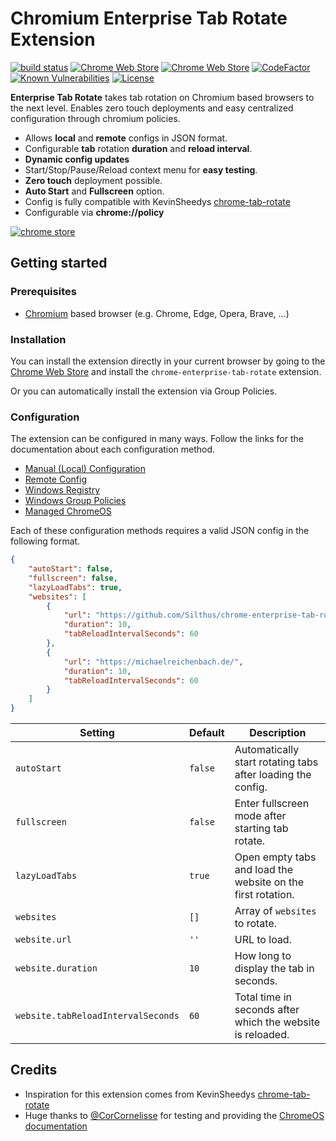 # Chromium Enterprise Tab Rotate Extension

[![build status](https://img.shields.io/github/workflow/status/silthus/chrome-enterprise-tab-rotate/Build)](https://github.com/Silthus/chrome-enterprise-tab-rotate/actions) [![Chrome Web Store](https://img.shields.io/chrome-web-store/v/phdmnkgnjkbnpmeaodonildfklccgimp)](https://chrome.google.com/webstore/detail/enterprise-tab-rotate/phdmnkgnjkbnpmeaodonildfklccgimp) [![Chrome Web Store](https://img.shields.io/chrome-web-store/users/phdmnkgnjkbnpmeaodonildfklccgimp)](https://chrome.google.com/webstore/detail/enterprise-tab-rotate/phdmnkgnjkbnpmeaodonildfklccgimp) [![CodeFactor](https://www.codefactor.io/repository/github/silthus/chrome-enterprise-tab-rotate/badge)](https://www.codefactor.io/repository/github/silthus/chrome-enterprise-tab-rotate) [![Known Vulnerabilities](https://snyk.io/test/github/Silthus/chrome-enterprise-tab-rotate/badge.svg?targetFile=package.json)](https://snyk.io/test/github/Silthus/chrome-enterprise-tab-rotate?targetFile=package.json) [![License](https://img.shields.io/github/license/silthus/chrome-enterprise-tab-rotate)](https://github.com/Silthus/chrome-enterprise-tab-rotate/blob/master/LICENSE)

**Enterprise Tab Rotate** takes tab rotation on Chromium based browsers to the next level. Enables zero touch deployments and easy centralized configuration through chromium policies.

* Allows **local** and **remote** configs in JSON format.
* Configurable **tab** rotation **duration** and **reload interval**.
* **Dynamic config updates**
* Start/Stop/Pause/Reload context menu for **easy testing**.
* **Zero touch** deployment possible.
* **Auto Start** and **Fullscreen** option.
* Config is fully compatible with KevinSheedys [chrome-tab-rotate](https://github.com/KevinSheedy/chrome-tab-rotate)
* Configurable via **chrome://policy**

[![chrome store](assets/ChromeWebStore_BadgeWBorder_v2_206x58.png)](https://chrome.google.com/webstore/detail/enterprise-tab-rotate/phdmnkgnjkbnpmeaodonildfklccgimp)

## Getting started

### Prerequisites

* [Chromium](https://www.chromium.org/) based browser (e.g. Chrome, Edge, Opera, Brave, ...)

### Installation

You can install the extension directly in your current browser by going to the [Chrome Web Store](https://chrome.google.com/webstore/detail/enterprise-tab-rotate/phdmnkgnjkbnpmeaodonildfklccgimp) and install the `chrome-enterprise-tab-rotate` extension.

Or you can automatically install the extension via Group Policies.

### Configuration

The extension can be configured in many ways. Follow the links for the documentation about each configuration method.

* [Manual (Local) Configuration](docs/local.md)
* [Remote Config](docs/remote.md)
* [Windows Registry](https://michaelreichenbach.de/how-to-configure-google-chrome-extensions-with-windows-gpo/)
* [Windows Group Policies](https://michaelreichenbach.de/how-to-configure-google-chrome-extensions-with-windows-gpo/)
* [Managed ChromeOS](docs/chromeos.md)

Each of these configuration methods requires a valid JSON config in the following format.

```json
{
    "autoStart": false,
    "fullscreen": false,
    "lazyLoadTabs": true,
    "websites": [
        {
            "url": "https://github.com/Silthus/chrome-enterprise-tab-rotate",
            "duration": 10,
            "tabReloadIntervalSeconds": 60
        },
        {
            "url": "https://michaelreichenbach.de/",
            "duration": 10,
            "tabReloadIntervalSeconds": 60
        }
    ]
}
```

| Setting | Default | Description |
| ------- | ------- | ----------- |
| `autoStart` | `false` | Automatically start rotating tabs after loading the config. |
| `fullscreen` | `false` | Enter fullscreen mode after starting tab rotate. |
| `lazyLoadTabs` | `true` | Open empty tabs and load the website on the first rotation. |
| `websites` | `[]` | Array of `websites` to rotate. |
| `website.url` | `''` | URL to load. |
| `website.duration` | `10` | How long to display the tab in seconds. |
| `website.tabReloadIntervalSeconds` | `60` | Total time in seconds after which the website is reloaded. |

## Credits

* Inspiration for this extension comes from KevinSheedys [chrome-tab-rotate](https://github.com/KevinSheedy/chrome-tab-rotate)
* Huge thanks to [@CorCornelisse](https://github.com/CorCornelisse) for testing and providing the [ChromeOS documentation](docs/chromeos.md)

